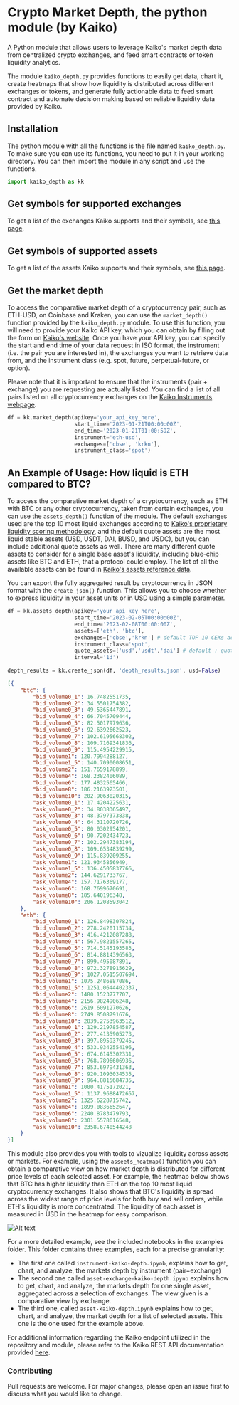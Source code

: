 # Crypto Market Depth, the python module (by Kaiko)
A Python module that allows users to leverage Kaiko's market depth data from centralized crypto exchanges, and feed smart contracts or token liquidity analytics. 

The module `kaiko_depth.py` provides functions to easily get data, chart it, create heatmaps that show how liquidity is distributed across different exchanges or tokens, and generate fully actionable data to feed smart contract and automate decision making based on reliable liquidity data provided by Kaiko. 

## Installation 
The python module with all the functions is the file named `kaiko_depth.py`. To make sure you can use its functions, you need to put it in your working directory. You can then import the module in any script and use the functions. 
```python
import kaiko_depth as kk
```

## Get symbols for supported exchanges

To get a list of the exchanges Kaiko supports and their symbols, see [this page](https://instruments.kaiko.com/#/exchanges).

## Get symbols of supported assets 

To get a list of the assets Kaiko supports and their symbols, see [this page](https://instruments.kaiko.com/#/assets).

## Get the market depth

To access the comparative market depth of a cryptocurrency pair, such as ETH-USD, on Coinbase and Kraken, you can use the `market_depth()` function provided by the `kaiko_depth.py` module. To use this function, you will need to provide your Kaiko API key, which you can obtain by filling out the form on [Kaiko's website](https://www.kaiko.com/pages/contact-kaiko). Once you have your API key, you can specify the start and end time of your data request in ISO format, the instrument (i.e. the pair you are interested in), the exchanges you want to retrieve data from, and the instrument class (e.g. spot, future, perpetual-future, or option).

Please note that it is important to ensure that the instruments (pair + exchange) you are requesting are actually listed. You can find a list of all pairs listed on all cryptocurrency exchanges on the [Kaiko Instruments webpage](https://instruments.kaiko.com/#/instruments).

```python
df = kk.market_depth(apikey='your_api_key_here', 
                     start_time='2023-01-21T00:00:00Z', 
                     end_time='2023-01-21T01:00:59Z',
                     instrument='eth-usd',
                     exchanges=['cbse', 'krkn'],
                     instrument_class='spot')
```

## An Example of Usage: How liquid is ETH compared to BTC?

To access the comparative market depth of a cryptocurrency, such as ETH with BTC or any other cryptocurrency, taken from certain exchanges, you can use the `assets_depth()` function of the module. The default exchanges used are the top 10 most liquid exchanges according to [Kaiko's proprietary liquidity scoring methodology](https://www.kaiko.com/pages/exchange-ranking), and the default quote assets are the most liquid stable assets (USD, USDT, DAI, BUSD, and USDC), but you can include additional quote assets as well. There are many different quote assets to consider for a single base asset's liquidity, including blue-chip assets like BTC and ETH, that a protocol could employ. The list of all the available assets can be found in [Kaiko's assets reference data](https://instruments.kaiko.com/#/assets). 

You can export the fully aggregated result by cryptocurrency in JSON format with the `create_json()` function. This allows you to choose whether to express liquidity in your asset units or in USD using a simple parameter.

```python
df = kk.assets_depth(apikey='your_api_key_here', 
                     start_time='2023-02-05T00:00:00Z', 
                     end_time='2023-02-08T00:00:00Z',
                     assets=['eth', 'btc'],
                     exchanges=['cbse','krkn'] # default TOP 10 CEXs according to Kaiko Exchange Ranking : https://www.kaiko.com/pages/exchange-ranking exchanges=['krkn','cbse', 'stmp', 'bnus', 'binc', 'gmni', 'btrx', 'itbi', 'huob', 'btba']
                     instrument_class='spot', 
                     quote_assets=['usd','usdt','dai'] # default : quote_assets=['usd', 'usdt', 'usdc', 'dai', 'busd']
                     interval='1d')
                     
depth_results = kk.create_json(df, 'depth_results.json', usd=False)
```

```json
[{
	"btc": {
		"bid_volume0_1": 16.7482551735,
		"bid_volume0_2": 34.5501754382,
		"bid_volume0_3": 49.5365447891,
		"bid_volume0_4": 66.7045709444,
		"bid_volume0_5": 82.5017979636,
		"bid_volume0_6": 92.6392662523,
		"bid_volume0_7": 102.6195668302,
		"bid_volume0_8": 109.7169341836,
		"bid_volume0_9": 115.4954229915,
		"bid_volume1": 120.7994288127,
		"bid_volume1_5": 140.7090008651,
		"bid_volume2": 151.7659178899,
		"bid_volume4": 168.2382406089,
		"bid_volume6": 177.4832565466,
		"bid_volume8": 186.2163923501,
		"bid_volume10": 202.9063020315,
		"ask_volume0_1": 17.4204225631,
		"ask_volume0_2": 34.8038365497,
		"ask_volume0_3": 48.3797373838,
		"ask_volume0_4": 64.3110720726,
		"ask_volume0_5": 80.0302954201,
		"ask_volume0_6": 90.7202434723,
		"ask_volume0_7": 102.2947383194,
		"ask_volume0_8": 109.6534839299,
		"ask_volume0_9": 115.839209255,
		"ask_volume1": 121.9345856949,
		"ask_volume1_5": 136.4505837766,
		"ask_volume2": 144.6291733767,
		"ask_volume4": 157.7176369177,
		"ask_volume6": 168.7699670691,
		"ask_volume8": 185.640196348,
		"ask_volume10": 206.1208593042
	},
	"eth": {
		"bid_volume0_1": 126.8498307824,
		"bid_volume0_2": 278.2420115734,
		"bid_volume0_3": 416.4212087288,
		"bid_volume0_4": 567.9821557265,
		"bid_volume0_5": 714.5145193583,
		"bid_volume0_6": 814.8814396563,
		"bid_volume0_7": 899.495087891,
		"bid_volume0_8": 972.3278915629,
		"bid_volume0_9": 1027.0515507694,
		"bid_volume1": 1075.2486887086,
		"bid_volume1_5": 1251.0644402337,
		"bid_volume2": 1480.1523777707,
		"bid_volume4": 2156.9824906248,
		"bid_volume6": 2619.6091270626,
		"bid_volume8": 2749.8508791676,
		"bid_volume10": 2839.2753963512,
		"ask_volume0_1": 129.2197854587,
		"ask_volume0_2": 277.4135905273,
		"ask_volume0_3": 397.8959379245,
		"ask_volume0_4": 533.9342554196,
		"ask_volume0_5": 674.6145302331,
		"ask_volume0_6": 768.7896606936,
		"ask_volume0_7": 853.6979431363,
		"ask_volume0_8": 920.1093034535,
		"ask_volume0_9": 964.8815684735,
		"ask_volume1": 1000.4175172021,
		"ask_volume1_5": 1137.9688472657,
		"ask_volume2": 1325.6228715742,
		"ask_volume4": 1899.0836652647,
		"ask_volume6": 2240.8783479793,
		"ask_volume8": 2301.5578616548,
		"ask_volume10": 2358.6740544248
	}
}]
```
This module also provides you with tools to vizualize liquidity across assets or markets. For example, using the `asseets_heatmap()` function you can obtain a comparative view on how market depth is distributed for different price levels of each selected asset. For example, the heatmap below shows that BTC has higher liquidity than ETH on the top 10 most liquid cryptocurrency exchanges. It also shows that BTC's liquidity is spread across the widest range of price levels for both buy and sell orders, while ETH's liquidity is more concentrated. The liquidity of each asset is measured in USD in the heatmap for easy comparison.

![Alt text](https://github.com/anastmel/kaiko-cryptomarketdepth/blob/6ecc1c45a0fdd0331ac1460b288e4aa93d1832dc/assets_heatmap_kaiko.jpeg)


For a more detailed example, see the included notebooks in the examples folder. This folder contains three examples, each for a precise granularity: 
- The first one called `instrument-kaiko-depth.ipynb`, explains how to get, chart, and analyze, the markets depth by instrument (pair+exchange)
- The second one called `asset-exchange-kaiko-depth.ipynb` explains how to get, chart, and analyze, the markets depth for one single asset, aggregated across a selection of exchanges. The view given is a comparative view by exchange. 
- The third one, called `asset-kaiko-depth.ipynb` explains how to get, chart, and analyze, the market depth for a list of selected assets. This one is the one used for the example above. 

For additional information regarding the Kaiko endpoint utilized in the repository and module, please refer to the Kaiko REST API documentation provided [here](https://docs.kaiko.com/#order-book-aggregations-full). 

### Contributing

Pull requests are welcome. For major changes, please open an issue first to discuss what you would like to change.

